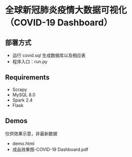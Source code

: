 # 全球新冠肺炎疫情大数据可视化（COVID-19 Dashboard）

## 部署方式

- 运行 covid.sql 生成数据库以及相应表
- 程序入口：run.py

## Requirements

- Scrapy
- MySQL 8.0
- Spark 2.4
- Flask

## Demos
仅供效果示意，非最新数据
- demo.html
- 成品效果图-COVID-19 Dashboard.pdf
